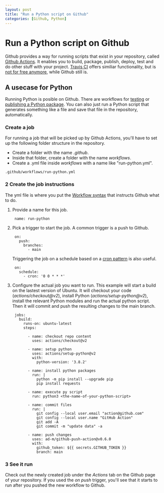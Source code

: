 ```yaml
---
layout: post
title: "Run a Python script on Github"
categories: [Github, Python]
---
```


# Run a Python script on Github

Github provides a way for running scripts that exist in your repository, called [Github Actions](https://github.com/features/actions). It enables you to build, package, publish, deploy, test and do other stuff with your project. [Travis CI](https://www.travis-ci.com/) offers similiar functionality, but is [not for free anymore](https://blog.travis-ci.com/2020-11-02-travis-ci-new-billing), while Github still is.

## A usecase for Python

Running Python is posible on Github. There are workflows for [testing](https://docs.github.com/en/actions/automating-builds-and-tests/building-and-testing-nodejs-or-python?langId=py) or [publishing a Python package](https://github.com/actions/starter-workflows/blob/main/ci/python-publish.yml). You can also just run a Python script that generates something like a file and save that file in the repository, automatically.

### Create a job

For running a job that will be picked up by Github Actions, you'll have to set up the following folder structure in the repository.

- Create a folder with the name *.github*.
- Inside that folder, create a folder with the name *workflows*.
- Create a .yml file inside *workflows* with a name like "run-python.yml".
<!-- end of the list -->
    .github/workflows/run-python.yml

### 2 Create the job instructions

The yml file is where you put the [Workflow syntax](https://docs.github.com/en/actions/using-workflows/workflow-syntax-for-github-actions) that instructs Github what to do.

1. Provide a name for this job.

        name: run-python

2. Pick a trigger to start the job. A common trigger is a push to Github.

        on:
          push:
            branches:
              - main

    Triggering the job on a schedule based on a [cron pattern](https://crontab.guru/#0_0_*_*_*) is also useful.

        on:
          schedule:
            - cron: '0 0 * * *'

3. Configure the actual job you want to run. This example will start a build on the lastest version of Ubuntu. It will checkout your code (*actions/checkout@v2*), install Python (*actions/setup-python@v2*), install the relevant Python modules and run the actual python script. Then it will commit and push the resulting changes to the main branch.
   
        jobs:
          build:
            runs-on: ubuntu-latest
            steps:

              - name: checkout repo content
                uses: actions/checkout@v2

              - name: setup python
                uses: actions/setup-python@v2
                with:
                  python-version: '3.8.2'
                  
              - name: install python packages
                run: |
                  python -m pip install --upgrade pip
                  pip install requests
                  
              - name: execute py script
                run: python3 <the-name-of-your-python-script>
                  
              - name: commit files
                run: |
                  git config --local user.email "action@github.com"
                  git config --local user.name "GitHub Action"
                  git add -A
                  git commit -m "update data" -a
                  
              - name: push changes
                uses: ad-m/github-push-action@v0.6.0
                with:
                  github_token: ${{ secrets.GITHUB_TOKEN }}
                  branch: main  

### 3 See it run

Check out the newly created job under the *Actions* tab on the Github page of your repository. If you used the *on push* trigger, you'll see that it starts to run after you pushed the new workflow to Github.

